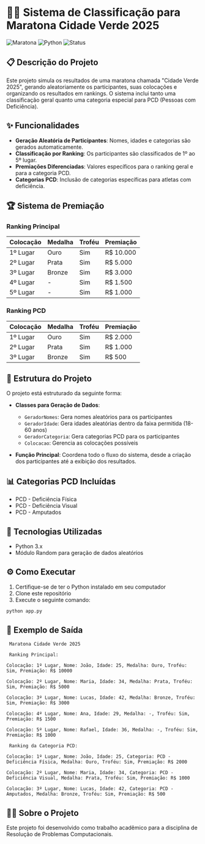 # 🏃‍♂️ Sistema de Classificação para Maratona Cidade Verde 2025

![Maratona](https://img.shields.io/badge/Evento-Maratona%20Cidade%20Verde-brightgreen)
![Python](https://img.shields.io/badge/Linguagem-Python-blue)
![Status](https://img.shields.io/badge/Status-Concluído-success)

## 📋 Descrição do Projeto

Este projeto simula os resultados de uma maratona chamada "Cidade Verde 2025", gerando aleatoriamente os participantes, suas colocações e organizando os resultados em rankings. O sistema inclui tanto uma classificação geral quanto uma categoria especial para PCD (Pessoas com Deficiência).

## ✨ Funcionalidades

- **Geração Aleatória de Participantes**: Nomes, idades e categorias são gerados automaticamente.
- **Classificação por Ranking**: Os participantes são classificados de 1º ao 5º lugar.
- **Premiações Diferenciadas**: Valores específicos para o ranking geral e para a categoria PCD.
- **Categorias PCD**: Inclusão de categorias específicas para atletas com deficiência.

## 🏆 Sistema de Premiação

### Ranking Principal
| Colocação | Medalha | Troféu | Premiação |
|-----------|---------|--------|-----------|
| 1º Lugar  | Ouro    | Sim    | R$ 10.000 |
| 2º Lugar  | Prata   | Sim    | R$ 5.000  |
| 3º Lugar  | Bronze  | Sim    | R$ 3.000  |
| 4º Lugar  | -       | Sim    | R$ 1.500  |
| 5º Lugar  | -       | Sim    | R$ 1.000  |

### Ranking PCD
| Colocação | Medalha | Troféu | Premiação |
|-----------|---------|--------|-----------|
| 1º Lugar  | Ouro    | Sim    | R$ 2.000  |
| 2º Lugar  | Prata   | Sim    | R$ 1.000  |
| 3º Lugar  | Bronze  | Sim    | R$ 500    |

## 🧩 Estrutura do Projeto

O projeto está estruturado da seguinte forma:

- **Classes para Geração de Dados**:
  - `GeradorNomes`: Gera nomes aleatórios para os participantes
  - `GeradorIdade`: Gera idades aleatórias dentro da faixa permitida (18-60 anos)
  - `GeradorCategoria`: Gera categorias PCD para os participantes
  - `Colocacao`: Gerencia as colocações possíveis

- **Função Principal**: Coordena todo o fluxo do sistema, desde a criação dos participantes até a exibição dos resultados.

## 📊 Categorias PCD Incluídas

- PCD - Deficiência Física
- PCD - Deficiência Visual
- PCD - Amputados

## 🔧 Tecnologias Utilizadas

- Python 3.x
- Módulo Random para geração de dados aleatórios

## ⚙️ Como Executar

1. Certifique-se de ter o Python instalado em seu computador
2. Clone este repositório
3. Execute o seguinte comando:

```bash
python app.py
```

## 📝 Exemplo de Saída

```
 Maratona Cidade Verde 2025 

 Ranking Principal: 

Colocação: 1º Lugar, Nome: João, Idade: 25, Medalha: Ouro, Troféu: Sim, Premiação: R$ 10000 

Colocação: 2º Lugar, Nome: Maria, Idade: 34, Medalha: Prata, Troféu: Sim, Premiação: R$ 5000 

Colocação: 3º Lugar, Nome: Lucas, Idade: 42, Medalha: Bronze, Troféu: Sim, Premiação: R$ 3000 

Colocação: 4º Lugar, Nome: Ana, Idade: 29, Medalha: -, Troféu: Sim, Premiação: R$ 1500 

Colocação: 5º Lugar, Nome: Rafael, Idade: 36, Medalha: -, Troféu: Sim, Premiação: R$ 1000 

 Ranking da Categoria PCD: 

Colocação: 1º Lugar, Nome: João, Idade: 25, Categoria: PCD - Deficiência Física, Medalha: Ouro, Troféu: Sim, Premiação: R$ 2000 

Colocação: 2º Lugar, Nome: Maria, Idade: 34, Categoria: PCD - Deficiência Visual, Medalha: Prata, Troféu: Sim, Premiação: R$ 1000 

Colocação: 3º Lugar, Nome: Lucas, Idade: 42, Categoria: PCD - Amputados, Medalha: Bronze, Troféu: Sim, Premiação: R$ 500 
```

## 👨‍🎓 Sobre o Projeto

Este projeto foi desenvolvido como trabalho acadêmico para a disciplina de Resolução de Problemas Computacionais.
